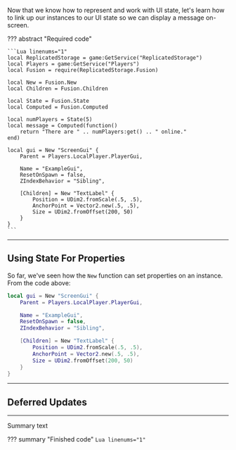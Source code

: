 Now that we know how to represent and work with UI state, let's learn how to
link up our instances to our UI state so we can display a message on-screen.

??? abstract "Required code"

	```Lua linenums="1"
	local ReplicatedStorage = game:GetService("ReplicatedStorage")
	local Players = game:GetService("Players")
	local Fusion = require(ReplicatedStorage.Fusion)

	local New = Fusion.New
	local Children = Fusion.Children

	local State = Fusion.State
	local Computed = Fusion.Computed

	local numPlayers = State(5)
	local message = Computed(function()
		return "There are " .. numPlayers:get() .. " online."
	end)

	local gui = New "ScreenGui" {
		Parent = Players.LocalPlayer.PlayerGui,

		Name = "ExampleGui",
		ResetOnSpawn = false,
		ZIndexBehavior = "Sibling",

		[Children] = New "TextLabel" {
			Position = UDim2.fromScale(.5, .5),
			AnchorPoint = Vector2.new(.5, .5),
			Size = UDim2.fromOffset(200, 50)
		}
	}
	```

-----

## Using State For Properties

So far, we've seen how the `New` function can set properties on an instance.
From the code above:

```Lua linenums="16"
local gui = New "ScreenGui" {
	Parent = Players.LocalPlayer.PlayerGui,

	Name = "ExampleGui",
	ResetOnSpawn = false,
	ZIndexBehavior = "Sibling",

	[Children] = New "TextLabel" {
		Position = UDim2.fromScale(.5, .5),
		AnchorPoint = Vector2.new(.5, .5),
		Size = UDim2.fromOffset(200, 50)
	}
}
```

-----

## Deferred Updates



-----

Summary text

??? summary "Finished code"
	```Lua linenums="1"
	```